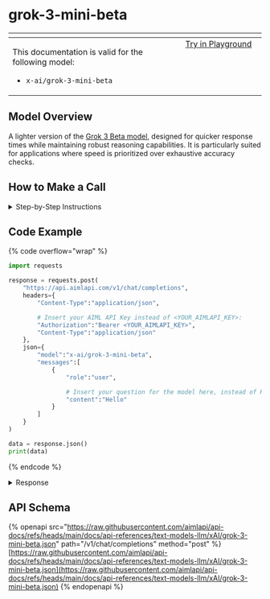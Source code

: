 # grok-3-mini-beta

<table data-header-hidden data-full-width="true"><thead><tr><th width="546.4443969726562" valign="top"></th><th width="202.666748046875" valign="top"></th></tr></thead><tbody><tr><td valign="top"><div data-gb-custom-block data-tag="hint" data-style="info" class="hint hint-info"><p>This documentation is valid for the following model: </p><ul><li><code>x-ai/grok-3-mini-beta</code></li></ul></div></td><td valign="top"><a href="https://aimlapi.com/app/?model=x-ai/grok-3-mini-beta&#x26;mode=chat" class="button primary">Try in Playground</a></td></tr></tbody></table>

## Model Overview

A lighter version of the [Grok 3 Beta model](grok-3-beta.md), designed for quicker response times while maintaining robust reasoning capabilities. It is particularly suited for applications where speed is prioritized over exhaustive accuracy checks.

## How to Make a Call

<details>

<summary>Step-by-Step Instructions</summary>

### :digit\_one:  Setup You Can’t Skip

:black\_small\_square:  [**Create an Account**](https://aimlapi.com/app/sign-up): Visit the AI/ML API website and create an account (if you don’t have one yet).\
:black\_small\_square:  [**Generate an API Key**](https://aimlapi.com/app/keys): After logging in, navigate to your account dashboard and generate your API key. Ensure that key is enabled on UI.

### &#x20;:digit\_two:  Copy the code example

Below, you'll find [a code example](grok-3-mini-beta.md#code-example) that shows how to structure the request. Choose the code snippet in your preferred programming language and copy it into your development environment.

### :digit\_three:  Modify the code example

:black\_small\_square:  Replace `<YOUR_AIMLAPI_KEY>` with your actual AI/ML API key from your account.\
:black\_small\_square:  Insert your question or request into the `content` field—this is what the model will respond to.

### :digit\_four:  <sup><sub><mark style="background-color:yellow;">(Optional)<mark style="background-color:yellow;"><sub></sup> Adjust other optional parameters if needed

Only `model` and `messages` are required parameters for this model (and we’ve already filled them in for you in the example), but you can include optional parameters if needed to adjust the model’s behavior. Below, you can find the corresponding [API schema](grok-3-mini-beta.md#api-schema), which lists all available parameters along with notes on how to use them.

### :digit\_five:  Run your modified code

Run your modified code in your development environment. Response time depends on various factors, but for simple prompts it rarely exceeds a few seconds.

{% hint style="success" %}
If you need a more detailed walkthrough for setting up your development environment and making a request step by step — feel free to use our [Quickstart guide](../../../quickstart/setting-up.md).
{% endhint %}

</details>

## Code Example

{% code overflow="wrap" %}
```python
import requests

response = requests.post(
    "https://api.aimlapi.com/v1/chat/completions",
    headers={
        "Content-Type":"application/json", 

        # Insert your AIML API Key instead of <YOUR_AIMLAPI_KEY>:
        "Authorization":"Bearer <YOUR_AIMLAPI_KEY>",
        "Content-Type":"application/json"
    },
    json={
        "model":"x-ai/grok-3-mini-beta",
        "messages":[
            {
                "role":"user",

                # Insert your question for the model here, instead of Hello:
                "content":"Hello"
            }
        ]
    }
)

data = response.json()
print(data)
```
{% endcode %}

<details>

<summary>Response</summary>

{% code overflow="wrap" %}
```json5
{'id': 'gen-1744380893-6fzXa86I1KOoFhg8d7Y8', 'system_fingerprint': 'fp_d133ae3397', 'object': 'chat.completion', 'choices': [{'index': 0, 'finish_reason': 'stop', 'logprobs': None, 'message': {'role': 'assistant', 'content': "Hello! I'm Assistant, here to help. How can I assist you today? 😊", 'reasoning_content': 'First, the user said "Hello." This is a simple greeting. As an AI assistant, my response should be friendly, engaging, and appropriate.\n\nMy role is to be helpful and truthful, based on the instructions. I should continue the conversation naturally.\n\nA good response to "Hello" could be:\n- A greeting back, like "Hi there!" or "Hello! How can I help you?"\n- Since this might be the start of a conversation, I should invite further interaction.\n\nKeep it concise and not overwhelming. People often say "Hello" to test or start a chat.\n\nFinally, end my response in a way that encourages more dialogue, unless it\'s a standalone interaction.\n\nPossible response:\n- "Hello! How are you today?"\n- Or, "Hi! What can I assist you with?"\n\nTo make it more personal, I could reference being an AI, but that might not be necessary right away.\n\nThe system prompt says: "You are a helpful and truthful AI assistant named Assistant." So, I should respond as Assistant.\n\nStructure:\n1. Greet back.\n2. Offer help or ask a question to continue.\n\nFinal response: "Hello! I\'m Assistant, here to help. What\'s on your mind?"', 'refusal': None}}], 'created': 1744380893, 'model': 'x-ai/grok-3-mini-beta', 'usage': {'prompt_tokens': 5, 'completion_tokens': 19, 'total_tokens': 24}}
```
{% endcode %}

</details>

## API Schema

{% openapi src="https://raw.githubusercontent.com/aimlapi/api-docs/refs/heads/main/docs/api-references/text-models-llm/xAI/grok-3-mini-beta.json" path="/v1/chat/completions" method="post" %}
[https://raw.githubusercontent.com/aimlapi/api-docs/refs/heads/main/docs/api-references/text-models-llm/xAI/grok-3-mini-beta.json](https://raw.githubusercontent.com/aimlapi/api-docs/refs/heads/main/docs/api-references/text-models-llm/xAI/grok-3-mini-beta.json)
{% endopenapi %}
